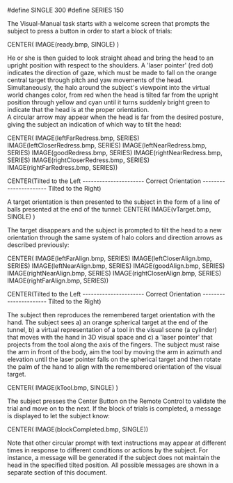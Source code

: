
#define SINGLE 300
#define SERIES 150

The Visual-Manual task starts with a welcome screen that prompts the subject 
to press a button in order to start a block of trials:

CENTER( IMAGE(ready.bmp, SINGLE) )

He or she is then guided to look straight ahead and bring the head to an upright position with respect to the shoulders.
A 'laser pointer' (red dot) indicates the direction of gaze, 
which must be made to fall on the orange central target through pitch and yaw movements of the head.
Simultaneously, the halo around the subject's viewpoint into the virtual world changes color, from red when the head 
is tilted far from the upright position through yellow and cyan until it turns suddenly bright green to
indicate that the head is at the proper orientation.  
A circular arrow may appear when the head
is far from the desired posture, giving the subject an indication of which way to tilt the head:

CENTER( IMAGE(leftFarRedress.bmp, SERIES) IMAGE(leftCloserRedress.bmp, SERIES) IMAGE(leftNearRedress.bmp, SERIES) IMAGE(goodRedress.bmp, SERIES) IMAGE(rightNearRedress.bmp, SERIES) IMAGE(rightCloserRedress.bmp, SERIES) IMAGE(rightFarRedress.bmp, SERIES))

CENTER(Tilted to the Left ---------------------- Correct Orientation ---------------------- Tilted to the Right)

A target orientation is then presented to the subject in the form of a line of balls presented at the end of the tunnel:
CENTER( IMAGE(vTarget.bmp, SINGLE) )

The target disappears and the subject is prompted to tilt the head to a new orientation through the same system 
of halo colors and direction arrows as described previously:

CENTER( IMAGE(leftFarAlign.bmp, SERIES) IMAGE(leftCloserAlign.bmp, SERIES) IMAGE(leftNearAlign.bmp, SERIES) IMAGE(goodAlign.bmp, SERIES) IMAGE(rightNearAlign.bmp, SERIES) IMAGE(rightCloserAlign.bmp, SERIES) IMAGE(rightFarAlign.bmp, SERIES))

CENTER(Tilted to the Left ---------------------- Correct Orientation ---------------------- Tilted to the Right)

The subject then reproduces the remembered target orientation with the hand. 
The subject sees a) an orange spherical target at the end of the tunnel, b) a virtual representation of a tool in the visual scene (a cylinder) 
that moves with the hand in 3D visual space and c) a 'laser pointer' that projects from the tool along the axis of the fingers. 
The subject must raise the arm in front of the body, aim the tool by moving the arm in azimuth and elevation until the 
laser pointer falls on the spherical target and then rotate the palm of the hand to align with the remembered orientation of the visual target.

CENTER( IMAGE(kTool.bmp, SINGLE) )

The subject presses the Center Button on the Remote Control to validate the trial and move on to the next.
If the block of trials is completed, a message is displayed to let the subject know:

CENTER( IMAGE(blockCompleted.bmp, SINGLE))

Note that other circular prompt with text instructions may appear at different times in response to different conditions
or actions by the subject. For instance, a message will be generated if the subject does not maintain the head in the specified tilted position.
All possible messages are shown in a separate section of this document.